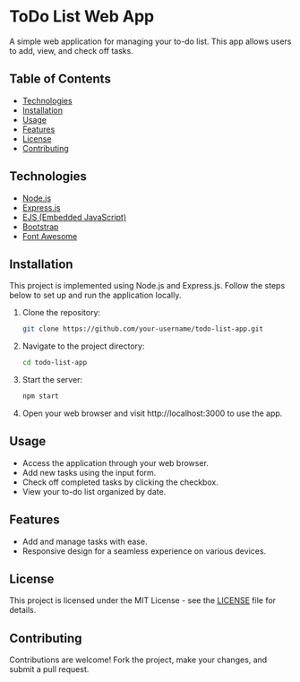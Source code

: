 # ToDo List Web App

A simple web application for managing your to-do list. This app allows users to add, view, and check off tasks.

## Table of Contents

- [Technologies](#technologies)
- [Installation](#installation)
- [Usage](#usage)
- [Features](#features)
- [License](#license)
- [Contributing](#contributing)

## Technologies

- [Node.js](https://nodejs.org/)
- [Express.js](https://expressjs.com/)
- [EJS (Embedded JavaScript)](https://ejs.co/)
- [Bootstrap](https://getbootstrap.com/)
- [Font Awesome](https://fontawesome.com/)

## Installation

This project is implemented using Node.js and Express.js. Follow the steps below to set up and run the application locally.

1. Clone the repository:

   ```bash
   git clone https://github.com/your-username/todo-list-app.git
   
2. Navigate to the project directory:

   ```bash
   cd todo-list-app
   ```
3. Start the server:

   ```bash
   npm start
   ```
4. Open your web browser and visit http://localhost:3000 to use the app.



## Usage

- Access the application through your web browser.
- Add new tasks using the input form.
- Check off completed tasks by clicking the checkbox.
- View your to-do list organized by date.

## Features

- Add and manage tasks with ease.
- Responsive design for a seamless experience on various devices.

## License

This project is licensed under the MIT License - see the [LICENSE](LICENSE) file for details.

## Contributing

Contributions are welcome! Fork the project, make your changes, and submit a pull request.



